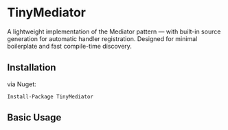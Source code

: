 ﻿# TinyMediator

A lightweight implementation of the Mediator pattern — with built-in source generation for automatic handler registration.
Designed for minimal boilerplate and fast compile-time discovery.

## Installation

via Nuget:

```
Install-Package TinyMediator
```
## Basic Usage

